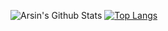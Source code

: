 ![Arsin's Github Stats](https://github-readme-stats.vercel.app/api?username=Arsinnn&theme=radical)
[![Top Langs](https://github-readme-stats.vercel.app/api/top-langs/?username=Arsinnn&layout=compact&theme=radical)](https://github.com/anuraghazra/github-readme-stats)
